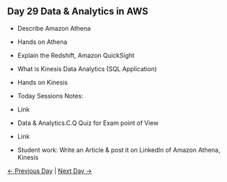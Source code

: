 ## Day 29 Data & Analytics in AWS

 - Describe Amazon Athena 
 - Hands on Athena 
 - Explain the Redshift, Amazon QuickSight
 - What is Kinesis Data Analytics (SQL Application)
 - Hands on Kinesis

 
  - Today Sessions Notes:
  - Link
  - Data & Analytics.C.Q Quiz for Exam point of View
  - Link

  - Student work: Write an Article & post it on LinkedIn of Amazon Athena, Kinesis

 [← Previous Day](../day28/README.md) | [Next Day →](../day30/README.md)

